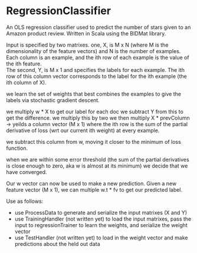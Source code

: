 RegressionClassifier
====================

An OLS regression classifier used to predict the number of stars given to an Amazon product review.  Written in Scala using the BIDMat library.

Input is specified by two matrixes.  one, X, is M x N (where M is the dimensionality of the feature vectors) and N is the number of examples.  Each column is an example, and the ith row of each example is the value of the ith feature.  
The second, Y, is M x 1 and specifies the labels for each example.  The ith row of this column vector corresponds to the label for the ith example (the ith column of X).

we learn the set of weights that best combines the examples to give the labels via stochastic gradient descent.

we multiply w * X to get our label for each doc
we subtract Y from this to get the difference.
we multiply this by two
we then multiply X * prevColumn -> yeilds a column vector (M x 1) where the ith row is the sum of the partial derivative of loss (wrt our current ith weight) at every example.

we subtract this column from w, moving it closer to the minimum of loss function.

when we are within some error threshold (the sum of the partial derivatives is close enough to zero, aka w is almost at its minimum) we decide that we have converged.

Our w vector can now be used to make a new prediction.  Given a new feature vector (M x 1), we can multiple w.t * fv to get our predicted label.


Use as follows:
  * use ProcessData to generate and serialize the input matrixes (X and Y)
  * use TrainingHandler (not written yet) to load the input matrixes, pass the input to regressionTrainer to learn the weights, and serialize the weight vector
  * use TestHandler (not written yet) to load in the weight vector and make predictions about the held out data
